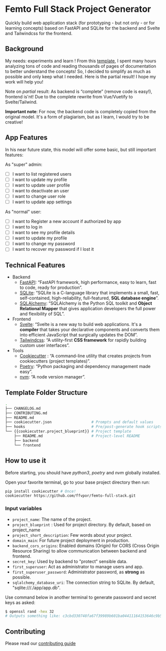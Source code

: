 # Femto Full Stack Project Generator

Quickly build web application stack (for prototyping - but not only - or for learning concepts) based on FastAPI and SQLite for the backend and Svelte and Tailwindcss for the frontend.

## Background

My needs: experiments and learn ! From this [template](https://github.com/tiangolo/full-stack-fastapi-postgresql), I spent many hours analyzing tons of code and reading thousands of pages of documentation to better understand the concepts! So, I decided to simplify as much as possible and only keep what I needed. Here is the partial result! I hope my work will help you!

Note on *partial* result: As backend is “complete” (remove code is easy!), frontend is'nt! Due to the complete rewrite from Vue/Vuetify to Svelte/Tailwind.

**Important note**: For now, the backend code is completely copied from the original model. It's a form of plagiarism, but as I learn, I would try to be creative!

## App Features

In his near future state, this model will offer some basic, but still important features:

As "super" admin:

- [ ] I want to list registered users
- [ ] I want to update my profile
- [ ] I want to update user profile
- [ ] I want to deactivate an user
- [ ] I want to change user role
- [ ] I want to update app settings

As "normal" user:

- [ ] I want to Register a new account if authorized by app
- [ ] I want to log in
- [ ] I want to see my profile details
- [ ] I want to update my profile
- [ ] I want to change my password
- [ ] I want to recover my password if I lost it

## Technical Features

- Backend
    - [FastAPI](https://fastapi.tiangolo.com/): “FastAPI framework, high performance, easy to learn, fast to code, ready for production”.
    - [SQLite](https://sqlite.org/index.html): “SQLite is a C-language library that implements a small, fast, self-contained, high-reliability, full-featured, **SQL database engine**”.
    - [SQLAlchemy](https://www.sqlalchemy.org/): “SQLAlchemy is the Python SQL toolkit and **Object Relational Mapper** that gives application developers the full power and flexibility of SQL”.
- Frontend
    - [Svelte](https://svelte.dev/): “Svelte is a new way to build web applications. It's a **compiler** that takes your declarative components and converts them into efficient JavaScript that surgically updates the DOM”.
    - [Tailwindcss](https://tailwindcss.com/): “A utility-first **CSS framework** for rapidly building custom user interfaces”.
- Tools
  - [Cookiecutter](https://cookiecutter.readthedocs.io/en/1.7.2/) : “A command-line utility that creates projects from cookiecutters (project templates)”.
  - [Poetry](https://python-poetry.org/): “Python packaging and dependency management made easy”.
  - [nvm](https://github.com/nvm-sh/nvm): “A node version manager”.


## Template Folder Structure

```zsh
.
├── CHANGELOG.md
├── CONTRIBUTING.md
├── README.md
├── cookiecutter.json                  # Prompts and default values
├── hooks                              # Pre/post-generate hook scripts
└── {{cookiecutter.project_blueprint}} # Project template
    ├── README.md                      # Project-level README
    ├── backend
    └── frontend
```

## How to use it

Before starting, you should have *python3*, *poetry* and *nvm* globally installed.

Open your favorite terminal, go to your base project directory then run:

```zsh
pip install cookiecutter # Once!
cookiecutter https://github.com/ffvpor/femto-full-stack.git
```

### Input variables

- ```project_name```: The name of the project.
- ```project_blueprint``` : Used for project directory. By default, based on project_name
- ```project_short_description```: Few words about your project.
- ```domain_main```: For future project deployment in production.
- ```backend_cors_origins```: Enabled domains (Origin) for CORS (Cross Origin Resource Sharing) to allow communication between backend and frontend.
- ```secret_key```: Used by backend to "protect" sensible data.
- ```first_superuser```: Act as administrator to manage users and app.
- ```first_superuser_password```: Administrator password, as **strong** as possible.
- ```sqlalchemy_database_uri```: The connection string to SQLite. By default, "sqlite:///./app/app.db".

Use command below in another terminal to generate password and secret keys as asked:

```zsh
$ openssl rand -hex 32
# Outputs something like: c3cbd330748fa67f39989b601ba04411164153646c9b5445c65cf5404580b2dc
```
## Contributing

Please read our [contributing guide](https://github.com/ffvpor/femto-full-stack/CONTRIBUTING.md)
